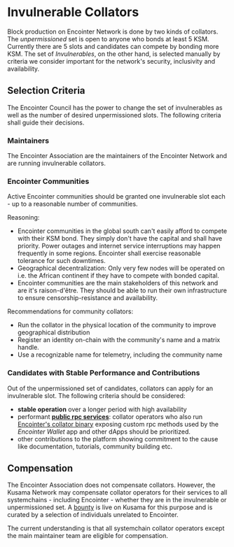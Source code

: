 # Invulnerable Collators

Block production on Encointer Network is done by two kinds of collators. The *unpermissioned* set is open to anyone who bonds at least 5 KSM. Currently there are 5 slots and candidates can compete by bonding more KSM. The set of *Invulnerables*, on the other hand,  is selected manually by criteria we consider important for the network's security, inclusivity and availability.

## Selection Criteria

The Encointer Council has the power to change the set of invulnerables as well as the number of desired unpermissioned slots. The following criteria shall guide their decisions.

### Maintainers

The Encointer Association are the maintainers of the Encointer Network and are running invulnerable collators.

### Encointer Communities

Active Encointer communities should be granted one invulnerable slot each - up to a reasonable number of communities.

Reasoning: 
* Encointer communities in the global south can't easily afford to compete with their KSM bond. They simply don't have the capital and shall have priority. Power outages and internet service interruptions may happen frequently in some regions. Encointer shall exercise reasonable tolerance for such downtimes. 
* Geographical decentralization: Only very few nodes will be operated on i.e. the African continent if they have to compete with bonded capital. 
* Encointer communities are the main stakeholders of this network and are it's raison-d'être. They should be able to run their own infrastructure to ensure censorship-resistance and availability.

Recommendations for community collators:
* Run the collator in the physical location of the community to improve geographical distribution
* Register an identity on-chain with the community's name and a matrix handle.
* Use a recognizable name for telemetry, including the community name

### Candidates with Stable Performance and Contributions

Out of the unpermissioned set of candidates, collators can apply for an invulnerable slot. The following criteria should be considered:

* **stable operation** over a longer period with high availability
* performant [**public rpc services**](./infrastructure-rpc-setup.md): collator operators who also run [Encointer's collator binary](https://github.com/encointer/encointer-parachain/releases) exposing custom rpc methods used by the *Encointer Wallet* app and other dApps should be prioritized.
* other contributions to the platform showing commitment to the cause like documentation, tutorials, community building etc.

## Compensation

The Encointer Association does not compensate collators. However, the Kusama Network may compensate collator operators for their services to all systemchains - including Encointer - whether they are in the invulnerable or unpermissioned set. A [bounty](https://kusama.polkassembly.io/bounty/20) is live on Kusama for this purpose and is curated by a selection of individuals unrelated to Encointer. 

The current understanding is that all systemchain collator operators except the main maintainer team are eligible for compensation.




